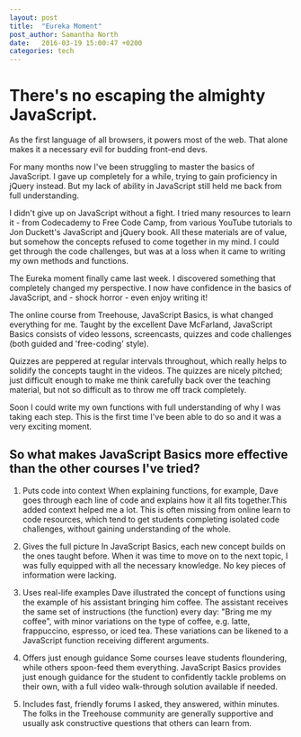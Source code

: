 ```yaml
---
layout: post
title:  "Eureka Moment"
post_author: Samantha North
date:   2016-03-19 15:00:47 +0200
categories: tech 
---
```


# There's no escaping the almighty JavaScript. 

As the first language of all browsers, it powers most of the web. That alone makes it a necessary evil for budding front-end devs. 

For many months now I've been struggling to master the basics of JavaScript. I gave up completely for a while, trying to gain proficiency in jQuery instead. But my lack of ability in JavaScript still held me back from full understanding. 

I didn't give up on JavaScript without a fight. I tried many resources to learn it - from Codecademy to Free Code Camp, from various YouTube tutorials to Jon Duckett's JavaScript and jQuery book. All these materials are of value, but somehow the concepts refused to come together in my mind. I could get through the code challenges, but was at a loss when it came to writing my own methods and functions.  

The Eureka moment finally came last week. I discovered something that completely changed my perspective. I now have confidence in the basics of JavaScript, and - shock horror - even enjoy writing it!  

The online course from Treehouse, JavaScript Basics, is what changed everything for me. Taught by the excellent Dave McFarland, JavaScript Basics consists of video lessons, screencasts, quizzes and code challenges (both guided and 'free-coding' style).  

Quizzes are peppered at regular intervals throughout, which really helps to solidify the concepts taught in the videos. The quizzes are nicely pitched; just difficult enough to make me think carefully back over the teaching material, but not so difficult as to throw me off track completely. 

Soon I could write my own functions with full understanding of why I was taking each step. This is the first time I've been able to do so and it was a very exciting moment. 

## So what makes JavaScript Basics more effective than the other courses I've tried?

1. Puts code into context
When explaining functions, for example, Dave goes through each line of code and explains how it all fits together.This added context helped me a lot. This is often missing from online learn to code resources, which tend to get students completing isolated code challenges, without gaining understanding of the whole. 

2. Gives the full picture
In JavaScript Basics, each new concept builds on the ones taught before. When it was time to move on to the next topic, I was fully equipped with all the necessary knowledge. No key pieces of information were lacking.  

3. Uses real-life examples
Dave illustrated the concept of functions using the example of his assistant bringing him coffee. The assistant receives the same set of instructions (the function) every day: "Bring me my coffee", with minor variations on the type of coffee, e.g. latte, frappuccino, espresso, or iced tea. These variations can be likened to a JavaScript function receiving different arguments. 

4. Offers just enough guidance 
Some courses leave students floundering, while others spoon-feed them everything. JavaScript Basics provides just enough guidance for the student to confidently tackle problems on their own, with a full video walk-through solution available if needed. 

5. Includes fast, friendly forums
I asked, they answered, within minutes. The folks in the Treehouse community are generally supportive and usually ask constructive questions that others can learn from. 



